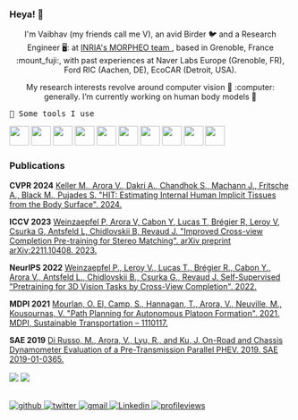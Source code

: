 ### Heya! 👋

<!--
**AntiLibrary5/AntiLibrary5** is a ✨ _special_ ✨ repository because its `README.md` (this file) appears on your GitHub profile.-->

<p align="center">
I'm Vaibhav (my friends call me V), an avid Birder  🐦 and a Research Engineer 🖥️: at <a href="https://team.inria.fr/morpheo/"> INRIA's MORPHEO team </a>, based in Grenoble, France :mount_fuji:, with past experiences at Naver Labs Europe (Grenoble, FR), Ford RIC (Aachen, DE), EcoCAR (Detroit, USA).
</p>

<p align="center">
My research interests revolve around computer vision 👀 :computer: generally. I’m currently working on human body models 👶

</p>

<samp>
🚀 Some tools I use
</samp>
<p align="left">
  <img src="https://cdn.jsdelivr.net/gh/devicons/devicon@latest/icons/pytorch/pytorch-original.svg" width="35" height="35"/>
<img src="https://cdn.jsdelivr.net/gh/devicons/devicon@latest/icons/python/python-original.svg" width="35" height="35" />
<img src="https://cdn.jsdelivr.net/gh/devicons/devicon@latest/icons/cplusplus/cplusplus-original.svg" width="35" height="35"/>
<img src="https://cdn.jsdelivr.net/gh/devicons/devicon@latest/icons/blender/blender-original.svg" width="35" height="35"/>
<img src="https://cdn.jsdelivr.net/gh/devicons/devicon@latest/icons/docker/docker-original.svg" width="35" height="35"/>
<img src="https://cdn.jsdelivr.net/gh/devicons/devicon@latest/icons/git/git-original.svg" width="35" height="35"/>
<img src="https://cdn.jsdelivr.net/gh/devicons/devicon@latest/icons/html5/html5-original.svg" width="35" height="35"/>
<img src="https://cdn.jsdelivr.net/gh/devicons/devicon@latest/icons/jupyter/jupyter-original.svg" width="35" height="35"/>
<img src="https://cdn.jsdelivr.net/gh/devicons/devicon@latest/icons/latex/latex-original.svg" width="35" height="35"/>
<img src="https://cdn.jsdelivr.net/gh/devicons/devicon@latest/icons/matlab/matlab-original.svg" width="35" height="35"/>
</p>
  
### Publications
**CVPR 2024** [Keller M., Arora V., Dakri A., Chandhok S., Machann J., Fritsche A., Black M., Pujades S. "HIT: Estimating Internal Human Implicit Tissues from the Body Surface". 2024.](https://hit.is.tue.mpg.de/)

**ICCV 2023** [Weinzaepfel P, Arora V, Cabon Y, Lucas T, Brégier R, Leroy V, Csurka G, Antsfeld L, Chidlovskii B, Revaud J. "Improved Cross-view Completion Pre-training for Stereo Matching". arXiv preprint arXiv:2211.10408. 2023.](https://arxiv.org/abs/2211.10408)

**NeurIPS 2022** [Weinzaepfel P., Leroy V., Lucas T., Brégier R., Cabon Y., Arora V., Antsfeld L., Chidlovskii B., Csurka G., Revaud J. Self-Supervised "Pretraining for 3D Vision Tasks by Cross-View Completion". 2022.](https://arxiv.org/abs/2210.10716)

**MDPI 2021** [Mourlan, O. El, Camp, S., Hannagan, T., Arora, V., Neuville, M., Kousournas, V. "Path Planning for Autonomous Platoon Formation". 2021. MDPI, Sustainable Transportation – 1110117.](https://www.ifpenergiesnouvelles.com/article/path-planning-autonomous-platoon-formation)

**SAE 2019** [Di Russo, M., Arora, V., Lyu, R., and Ku, J. On-Road and Chassis Dynamometer Evaluation of a Pre-Transmission Parallel PHEV. 2019. SAE 2019-01-0365.](https://www.sae.org/publications/technical-papers/content/2019-01-0365/)
<br/>  

<div align="left">
<img src="https://github-readme-stats.vercel.app/api?username=AntiLibrary5&show_icons=true&count_private=true&hide_border=true" align="center" />
<img src="https://github-readme-stats.vercel.app/api/top-langs/?username=AntiLibrary5&show_icons=true&count_private=true&layout=compact&hide_border=true&hide=Jupyter Notebook" align="center" />
</div>  

<br/>  

<br/>  
 
<div align="left">
<a href="https://github.com/adakri" target="_blank">
<img src=https://img.shields.io/badge/github-%2324292e.svg?&style=for-the-badge&logo=github&logoColor=white alt=github style="margin-bottom: 5px;" />
</a>
<a href="https://twitter.com/adakri" target="_blank">
<img src=https://img.shields.io/badge/twitter-%2300acee.svg?&style=for-the-badge&logo=twitter&logoColor=white alt=twitter style="margin-bottom: 5px;" />
</a>  
<a href="mailto:abdelmouttalebdakri@gmail.com" target="_blank">
<img src=https://img.shields.io/badge/Gmail-D14836?style=for-the-badge&logo=gmail&logoColor=white alt=gmail  style="margin-bottom: 5px;" />
</a>  
<a href="https://www.linkedin.com/in/abdelmouttaleb-dakri" target="_blank">
<img src=https://img.shields.io/badge/LinkedIn-0077B5?style=for-the-badge&logo=linkedin&logoColor=white alt=Linkedin  style="margin-bottom: 5px;" />
</a>  
<a href="https://github.com/adakri" target="_blank">
<img src="https://komarev.com/ghpvc/?username=AntiLibrary5&&style=for-the-badge" alt=profileviews  style="margin-bottom: 5px;" />
</a>  
</div>  
